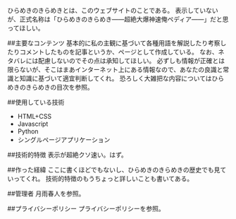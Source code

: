 ひらめきのきらめきとは、このウェブサイトのことである。
表示していないが、正式名称は「ひらめきのきらめき――超絶大爆神速俺ペディア――」だと思ってほしい。

##主要なコンテンツ
基本的に私の主観に基づいて各種用語を解説したり考察したりコメントしたものを記事というか、ページとして作成している。
なお、ネタバレには配慮しないのでその点は承知してほしい。
必ずしも情報が正確とは限らないが、そこはまあインターネット上にある情報なので、あなたの良識と常識と知識に基づいて適宜判断してくれ。
恐ろしく大雑把な内容についてはひらめきのきらめきの目次を参照。

##使用している技術
- HTML+CSS
- Javascript
- Python
- シングルページアプリケーション

##技術的特徴
表示が超絶クソ速い。はず。

##作った経緯
ここに書くほどでもないし、ひらめきのきらめきの歴史でも見ていってくれ。
技術的特徴のもうちょっと詳しいことも書いてある。

##管理者
月雨春人を参照。

##プライバシーポリシー
プライバシーポリシーを参照。
